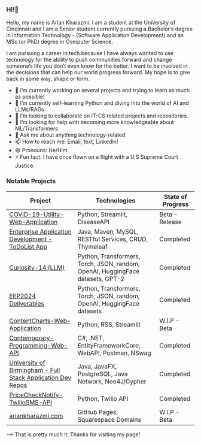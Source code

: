 ### Hi!👋
<p align="center">
<a href="https://github.com/ariankharazmi">
</a>
<a href="https://ariankharazmi.org/">
 <a href="https://ariankharazmi.com/">
</a>
 
Hello, my name is Arian Kharazmi. 
I am a student at the University of Cincinnati and I am a Senior student currently pursuing a Bachelor’s degree in Information Technology - (Software Application Development) and an MSc (or PhD) degree in Computer Science.

I am pursuing a career in tech because I have always wanted to use technology for the ability to push communities forward
and change someone’s life you don’t even know for the better. 
I want to be involved in the decisions that can help our world progress forward. 
My hope is to give back in some way, shape or form.

- 🔭 I’m currently working on several projects and trying to learn as much as possible!
- 🌱 I’m currently self-learning Python and diving into the world of AI and LLMs/RAGs.
- 👯 I’m looking to collaborate on IT-CS related projects and repositories.
- 🤔 I’m looking for help with becoming more knowledgeable about ML/Transformers
- 💬 Ask me about anything technology-related.
- 📫 How to reach me: Email, text, LinkedIn!
- 😄 Pronouns: He/Him
- ⚡ Fun fact: I have once flown on a flight with a U.S Supreme Court Justice.

</td><td>
  
### Notable Projects
  
|Project|Technologies|State of Progress|
|--|--|--|
| [COVID-19-Utility-Web-Application](https://github.com/ariankharazmi/COVID-19-Utility-Web-Application) | Python, Streamlit, DiseaseAPI | Beta - Release |
| [Enterprise Application Development - ToDoList App](https://github.com/ariankharazmi/IT4045C-FinalProject-ToDoListApp) | Java, Maven, MySQL, RESTful Services, CRUD, Thymeleaf | Completed|
| [Curiosity-14 (LLM)](https://github.com/ariankharazmi/curiosity-14-llm) | Python, Transformers, Torch, JSON, random, OpenAI, HuggingFace datasets, GPT-2 | Completed |
| [EEP2024 Deliverables](https://github.com/ariankharazmi/EEP24Deliverables) | Python, Transformers, Torch, JSON, random, OpenAI, HuggingFace datasets | Completed |
| [ContentCharts-Web-Application](https://github.com/ariankharazmi/ContentCharts-Web-Application) | Python, RSS, Streamlit | W.I.P - Beta |
| [Contemporary-Programming-Web-API](https://github.com/ariankharazmi/IT3045C_Final) | C#, .NET, EntityFrameworkCore, WebAPI, Postman, NSwag | Completed |
| [University of Birmingham - Full Stack Application Dev Repos](https://github.com/ariankharazmi/Full-Stack-Software-Development-Repos-University-of-Birmingham) | Java, JavaFX, PostgreSQL, Java Network, Neo4J/Cypher | Completed |
| [PriceCheckNotify-TwilioSMS-API](https://github.com/ariankharazmi/PriceCheckNotify-TwilioSMS-API) | Python, Twilio API | Completed |
| [ariankharazmi.com](https://github.com/ariankharazmi/ariankharazmi.org) | GitHub Pages, Squarespace Domains | W.I.P - Beta |  
</td></tr> </table>

--> That is pretty much it. Thanks for visiting my page!



